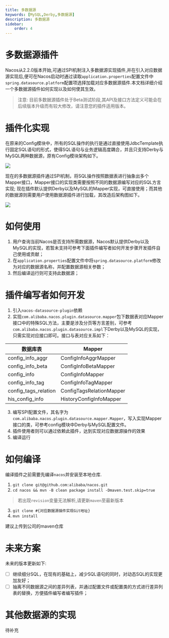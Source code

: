 ```yaml
---
title: 多数据源
keywords: [MySQL,Derby,多数据源]
description: 多数据源
sidebar:
    order: 4
---
```


# 多数据源插件
Nacos从2.2.0版本开始,可通过SPI机制注入多数据源实现插件,并在引入对应数据源实现后,便可在Nacos启动时通过读取`application.properties`配置文件中`spring.datasource.platform`配置项选择加载对应多数据源插件.本文档详细介绍一个多数据源插件如何实现以及如何使其生效。

> 注意:
> 目前多数据源插件处于Beta测试阶段,其API及接口方法定义可能会在后续版本升级而有较大修改，请注意您的插件适用版本。

# 插件化实现
在原来的Config模块中，所有的SQL操作的执行是通过直接使用JdbcTemplate执行固定SQL语句的形式，使得SQL语句与业务逻辑高度耦合，并且只支持Derby与MySQL两种数据源，原有Config模块架构如下。

![](/img/config-old-datasource.png)

现在的多数据源插件通过SPI机制，将SQL操作按照数据表进行抽象出多个Mapper接口，Mapper接口的实现类需要按照不同的数据源编写对应的SQL方言实现;
现在插件默认提供Derby以及MySQL的Mapper实现，可直接使用；而其他的数据源则需要用户使用数据源插件进行加载，其改造后架构图如下。

![](/img/config-datasource-plugin.png)

# 如何使用
1. 用户查询当前Nacos是否支持所需数据源，Nacos默认提供Derby以及MySQL的实现，若暂未支持可参考下面插件编写者如何开发步骤开发插件自己使用或贡献；
2. 在`application.properties`配置文件中将`spring.datasource.platform`修改为对应的数据源名称，并配置数据源相关参数；
3. 然后编译运行则可支持此数据源；

# 插件编写者如何开发
1. 引入`nacos-datasource-plugin`依赖
2. 实现`com.alibaba.nacos.plugin.datasource.mapper`包下数据表对应Mapper接口中的特殊SQL方法，主要是涉及分页等方言差别，可参考`com.alibaba.nacos.plugin.datasource.impl`下Derby以及MySQL的实现，只需实现对应接口即可。接口与表对应关系如下：

| 数据库表     | Mapper|
| ----------- | ----------- |
|config_info_aggr| ConfigInfoAggrMapper      |
|config_info_beta| ConfigInfoBetaMapper        |
|config_info|ConfigInfoMapper|
|config_info_tag|ConfigInfoTagMapper|
|config_tags_relation|ConfigTagsRelationMapper|
|his_config_info|HistoryConfigInfoMapper|

3. 编写SPI配置文件，其名字为`com.alibaba.nacos.plugin.datasource.mapper.Mapper`，写入实现Mapper接口的类，可参考config模块中Derby与MySQL配置文件。
4. 插件使用者则可以通过依赖此插件，达到实现对应数据源操作的效果
5. 编译运行

# 如何编译
编译插件之前需要先编译`nacos`并安装至本地仓库.
1. `git clone git@github.com:alibaba/nacos.git`
2. `cd nacos && mvn -B clean package install -Dmaven.test.skip=true`

> 若出现`revision`变量无法解析,请更新`maven`至最新版本

3. `git clone #{对应数据源插件实现Git地址}`
4. `mvn install`

建议上传到公司的maven仓库

# 未来方案
未来的版本更新如下:
- [ ] 继续细分SQL，在现有的基础上，减少SQL语句的同时，对动态SQL的实现更加友好；
- [ ] 抽离不同数据源之间的差异列表，并通过配置文件或配置类的方式进行差异列表的替换，方便插件编写者编写插件；

# 其他数据源的实现
待补充

